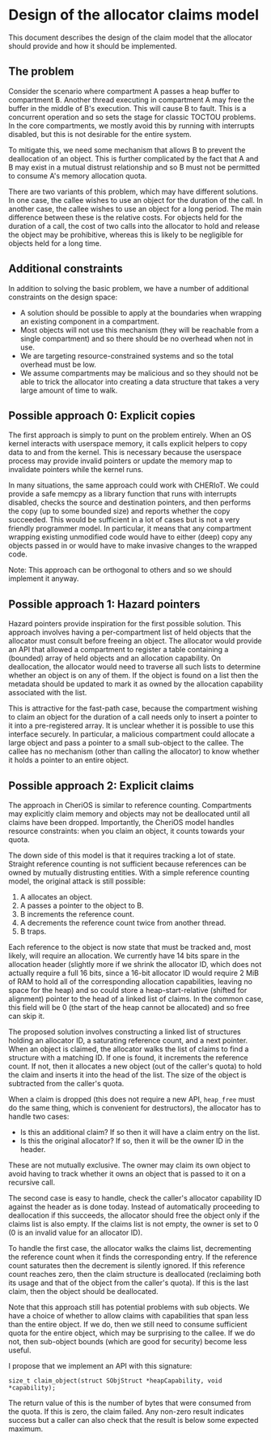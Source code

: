 Design of the allocator claims model
====================================

This document describes the design of the claim model that the allocator should provide and how it should be implemented.

The problem
-----------

Consider the scenario where compartment A passes a heap buffer to compartment B.
Another thread executing in compartment A may free the buffer in the middle of B's execution.
This will cause B to fault.
This is a concurrent operation and so sets the stage for classic TOCTOU problems.
In the core compartments, we mostly avoid this by running with interrupts disabled, but this is not desirable for the entire system.

To mitigate this, we need some mechanism that allows B to prevent the deallocation of an object.
This is further complicated by the fact that A and B may exist in a mutual distrust relationship and so B must not be permitted to consume A's memory allocation quota.

There are two variants of this problem, which may have different solutions.
In one case, the callee wishes to use an object for the duration of the call.
In another case, the callee wishes to use an object for a long period.
The main difference between these is the relative costs.
For objects held for the duration of a call, the cost of two calls into the allocator to hold and release the object may be prohibitive, whereas this is likely to be negligible for objects held for a long time.

Additional constraints
----------------------

In addition to solving the basic problem, we have a number of additional constraints on the design space:

 - A solution should be possible to apply at the boundaries when wrapping an existing component in a compartment.
 - Most objects will not use this mechanism (they will be reachable from a single compartment) and so there should be no overhead when not in use.
 - We are targeting resource-constrained systems and so the total overhead must be low.
 - We assume compartments may be malicious and so they should not be able to trick the allocator into creating a data structure that takes a very large amount of time to walk.

Possible approach 0: Explicit copies
------------------------------------

The first approach is simply to punt on the problem entirely.
When an OS kernel interacts with userspace memory, it calls explicit helpers to copy data to and from the kernel.
This is necessary because the userspace process may provide invalid pointers or update the memory map to invalidate pointers while the kernel runs.

In many situations, the same approach could work with CHERIoT.
We could provide a safe memcpy as a library function that runs with interrupts disabled, checks the source and destination pointers, and then performs the copy (up to some bounded size) and reports whether the copy succeeded.
This would be sufficient in a lot of cases but is not a very friendly programmer model.
In particular, it means that any compartment wrapping existing unmodified code would have to either (deep) copy any objects passed in or would have to make invasive changes to the wrapped code.

Note: This approach can be orthogonal to others and so we should implement it anyway.

Possible approach 1: Hazard pointers
------------------------------------

Hazard pointers provide inspiration for the first possible solution.
This approach involves having a per-compartment list of held objects that the allocator must consult before freeing an object.
The allocator would provide an API that allowed a compartment to register a table containing a (bounded) array of held objects and an allocation capability.
On deallocation, the allocator would need to traverse all such lists to determine whether an object is on any of them.
If the object is found on a list then the metadata should be updated to mark it as owned by the allocation capability associated with the list.

This is attractive for the fast-path case, because the compartment wishing to claim an object for the duration of a call needs only to insert a pointer to it into a pre-registered array.
It is unclear whether it is possible to use this interface securely.
In particular, a malicious compartment could allocate a large object and pass a pointer to a small sub-object to the callee.
The callee has no mechanism (other than calling the allocator) to know whether it holds a pointer to an entire object.

Possible approach 2: Explicit claims
------------------------------------

The approach in CheriOS is similar to reference counting.
Compartments may explicitly claim memory and objects may not be deallocated until all claims have been dropped.
Importantly, the CheriOS model handles resource constraints: when you claim an object, it counts towards your quota.

The down side of this model is that it requires tracking a lot of state.
Straight reference counting is not sufficient because references can be owned by mutually distrusting entities.
With a simple reference counting model, the original attack is still possible:

1. A allocates an object.
2. A passes a pointer to the object to B.
3. B increments the reference count.
4. A decrements the reference count twice from another thread.
5. B traps.

Each reference to the object is now state that must be tracked and, most likely, will require an allocation.
We currently have 14 bits spare in the allocation header (slightly more if we shrink the allocator ID, which does not actually require a full 16 bits, since a 16-bit allocator ID would require 2 MiB of RAM to hold all of the corresponding allocation capabilities, leaving no space for the heap) and so could store a heap-start-relative (shifted for alignment) pointer to the head of a linked list of claims.
In the common case, this field will be 0 (the start of the heap cannot be allocated) and so free can skip it.

The proposed solution involves constructing a linked list of structures holding an allocator ID, a saturating reference count, and a next pointer.
When an object is claimed, the allocator walks the list of claims to find a structure with a matching ID.
If one is found, it increments the reference count.
If not, then it allocates a new object (out of the caller's quota) to hold the claim and inserts it into the head of the list.
The size of the object is subtracted from the caller's quota.

When a claim is dropped (this does not require a new API, `heap_free` must do the same thing, which is convenient for destructors), the allocator has to handle two cases:

 - Is this an additional claim?
   If so then it will have a claim entry on the list.
 - Is this the original allocator?
   If so, then it will be the owner ID in the header.

These are not mutually exclusive.
The owner may claim its own object to avoid having to track whether it owns an object that is passed to it on a recursive call.

The second case is easy to handle, check the caller's allocator capability ID against the header as is done today.
Instead of automatically proceeding to deallocation if this succeeds, the allocator should free the object only if the claims list is also empty.
If the claims list is not empty, the owner is set to 0 (0 is an invalid value for an allocator ID).

To handle the first case, the allocator walks the claims list, decrementing the reference count when it finds the corresponding entry.
If the reference count saturates then the decrement is silently ignored.
If this reference count reaches zero, then the claim structure is deallocated (reclaiming both its usage and that of the object from the caller's quota).
If this is the last claim, then the object should be deallocated.

Note that this approach still has potential problems with sub objects.
We have a choice of whether to allow claims with capabilities that span less than the entire object.
If we do, then we still need to consume sufficient quota for the entire object, which may be surprising to the callee.
If we do not, then sub-object bounds (which are good for security) become less useful.

I propose that we implement an API with this signature:

```
size_t claim_object(struct SObjStruct *heapCapability, void *capability);
```

The return value of this is the number of bytes that were consumed from the quota.
If this is zero, the claim failed.
Any non-zero result indicates success but a caller can also check that the result is below some expected maximum.
